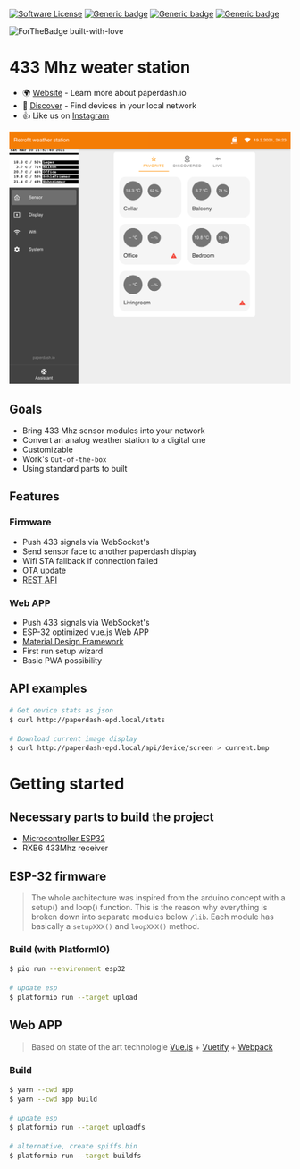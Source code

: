 [![Software License](https://img.shields.io/badge/license-MIT-brightgreen.svg)]()
[![Generic badge](https://img.shields.io/badge/REST_API-1.0-<COLOR>.svg?logo=swagger)](https://app.swaggerhub.com/apis/paperdash.io/weather-station-retrofit/0.1)
[![Generic badge](https://img.shields.io/badge/Firmware-1.0-orange.svg?logo=arduino)]()
[![Generic badge](https://img.shields.io/badge/APP-1.0-orange.svg?logo=vuetify)]()

![ForTheBadge built-with-love](http://ForTheBadge.com/images/badges/built-with-love.svg)


# 433 Mhz weater station

* 🌍 [Website](https://paperdash.io/) - Learn more about paperdash.io
* 📡 [Discover](http://local.paperdash.io/) - Find devices in your local network
* 👍 Like us on [Instagram](https://instagram.com/paperdash.io)

![APP](./doc/app.png)


## Goals
* Bring 433 Mhz sensor modules into your network
* Convert an analog weather station to a digital one
* Customizable
* Work's `Out-of-the-box`
* Using standard parts to built

## Features

### Firmware
* Push 433 signals via WebSocket's
* Send sensor face to another paperdash display
* Wifi STA fallback if connection failed
* OTA update
* [REST API](https://app.swaggerhub.com/apis/paperdash.io/weather-station-retrofit/0.1)

### Web APP
* Push 433 signals via WebSocket's
* ESP-32 optimized vue.js Web APP
* [Material Design Framework](https://vuetifyjs.com/)
* First run setup wizard
* Basic PWA possibility


## API examples

```bash
# Get device stats as json
$ curl http://paperdash-epd.local/stats

# Download current image display
$ curl http://paperdash-epd.local/api/device/screen > current.bmp
```

# Getting started

## Necessary parts to build the project

* [Microcontroller ESP32](https://www.espressif.com/sites/default/files/documentation/esp32_datasheet_en.pdf)
* RXB6 433Mhz receiver

## ESP-32 firmware

> The whole architecture was inspired from the arduino concept with a setup() and loop() function.
> This is the reason why everything is broken down into separate modules below `/lib`. Each module has basically a `setupXXX()` and `loopXXX()` method.

### Build (with PlatformIO)
```bash
$ pio run --environment esp32

# update esp
$ platformio run --target upload
```

## Web APP

> Based on state of the art technologie [Vue.js](https://vuejs.org/) + [Vuetify](https://vuetifyjs.com/) + [Webpack](https://webpack.js.org/)

### Build
```bash
$ yarn --cwd app
$ yarn --cwd app build

# update esp
$ platformio run --target uploadfs

# alternative, create spiffs.bin
$ platformio run --target buildfs
```
